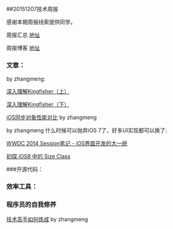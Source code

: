 ##20151207技术周报

感谢本期周报线索提供同学。

周报汇总 [地址](https://github.com/BaiduHiDeviOS/iOS-Tech-Weekly)

周报博客 [地址](http://baiduhidevios.github.io/)

### 文章：

by zhangmeng:

[深入理解Kingfisher（上）](http://www.jianshu.com/p/326527a4d4f9)

[深入理解Kingfisher（下）](http://www.jianshu.com/p/0a5cdf3f7e9c)

[iOS同步对象性能对比](http://ksnowlv.github.io/blog/2014/09/07/ios-tong-bu-suo-xing-neng-dui-bi/) by zhangmeng

by zhangmeng 什么时候可以抛弃iOS 7了，好多UI实现都可以换了:

[WWDC 2014 Session笔记 - iOS界面开发的大一统](http://onevcat.com/2014/07/ios-ui-unique/) 

[初探 iOS8 中的 Size Class](http://blog.callmewhy.com/2014/09/12/learn-ios8-size-class/)

###开源代码：


### 效率工具：

### 程序员的自我修养

[技术高手如何炼成](http://zhuanlan.zhihu.com/zhengyun/20270317) by zhangmeng
